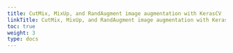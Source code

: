 ```yaml
---
title: CutMix, MixUp, and RandAugment image augmentation with KerasCV
linkTitle: CutMix, MixUp, and RandAugment image augmentation with KerasCV
toc: true
weight: 3
type: docs
---
```

